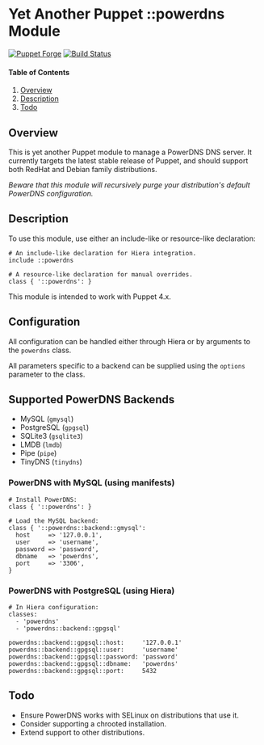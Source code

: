 # Yet Another Puppet ::powerdns Module

[![Puppet Forge](http://img.shields.io/puppetforge/v/jmkeyes/powerdns.svg)](https://forge.puppetlabs.com/jmkeyes/powerdns)
[![Build Status](https://travis-ci.org/jmkeyes/puppet-powerdns.svg?branch=master)](https://travis-ci.org/jmkeyes/puppet-powerdns)

#### Table of Contents

 1. [Overview](#overview)
 2. [Description](#description)
 3. [Todo](#todo)

## Overview

This is yet another Puppet module to manage a PowerDNS DNS server. It currently targets the
latest stable release of Puppet, and should support both RedHat and Debian family distributions.

*Beware that this module will recursively purge your distribution's default PowerDNS configuration.*

## Description

To use this module, use either an include-like or resource-like declaration:

    # An include-like declaration for Hiera integration.
    include ::powerdns

    # A resource-like declaration for manual overrides.
    class { '::powerdns': }

This module is intended to work with Puppet 4.x.

## Configuration

All configuration can be handled either through Hiera or by arguments to the `powerdns` class.

All parameters specific to a backend can be supplied using the `options` parameter to the class.

## Supported PowerDNS Backends

  - MySQL (`gmysql`)
  - PostgreSQL (`gpgsql`)
  - SQLite3 (`gsqlite3`)
  - LMDB (`lmdb`)
  - Pipe (`pipe`)
  - TinyDNS (`tinydns`)

### PowerDNS with MySQL (using manifests)

    # Install PowerDNS:
    class { '::powerdns': }

    # Load the MySQL backend:
    class { '::powerdns::backend::gmysql':
      host     => '127.0.0.1',
      user     => 'username',
      password => 'password',
      dbname   => 'powerdns',
      port     => '3306',
    }

### PowerDNS with PostgreSQL (using Hiera)

    # In Hiera configuration:
    classes:
      - 'powerdns'
      - 'powerdns::backend::gpgsql'

    powerdns::backend::gpgsql::host:     '127.0.0.1'
    powerdns::backend::gpgsql::user:     'username'
    powerdns::backend::gpgsql::password: 'password'
    powerdns::backend::gpgsql::dbname:   'powerdns'
    powerdns::backend::gpgsql::port:     5432

## Todo

  * Ensure PowerDNS works with SELinux on distributions that use it.
  * Consider supporting a chrooted installation.
  * Extend support to other distributions.
